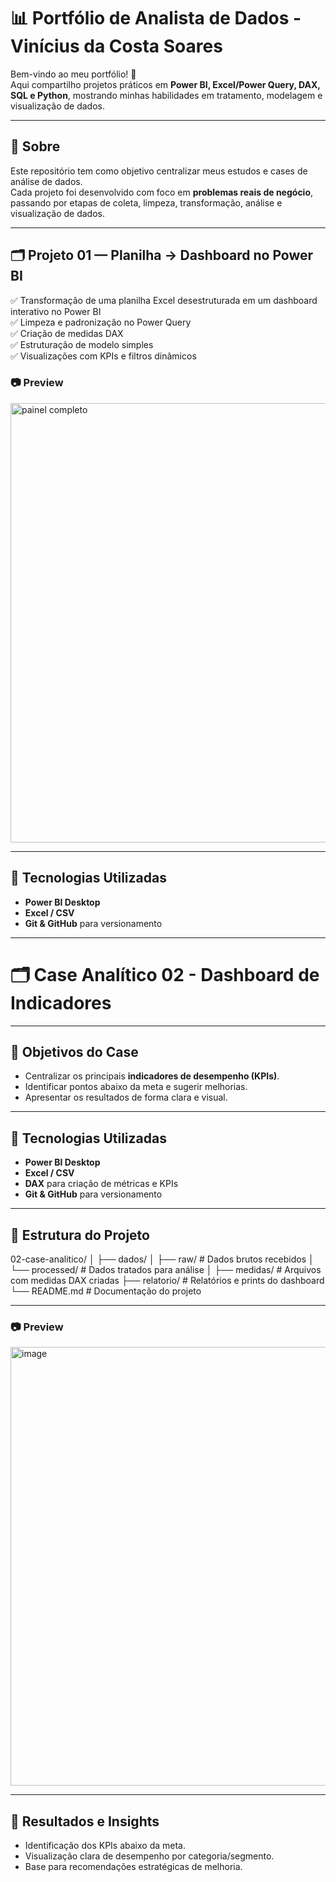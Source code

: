 # 📊 Portfólio de Analista de Dados - Vinícius da Costa Soares

Bem-vindo ao meu portfólio! 🚀  
Aqui compartilho projetos práticos em **Power BI, Excel/Power Query, DAX, SQL e Python**, mostrando minhas habilidades em tratamento, modelagem e visualização de dados.

---

## 📌 Sobre  
Este repositório tem como objetivo centralizar meus estudos e cases de análise de dados.  
Cada projeto foi desenvolvido com foco em **problemas reais de negócio**, passando por etapas de coleta, limpeza, transformação, análise e visualização de dados.

---

## 🗂 Projeto 01 — **Planilha → Dashboard no Power BI**

✅ Transformação de uma planilha Excel desestruturada em um dashboard interativo no Power BI  
✅ Limpeza e padronização no Power Query  
✅ Criação de medidas DAX  
✅ Estruturação de modelo simples  
✅ Visualizações com KPIs e filtros dinâmicos  

### 📷 Preview  
<img width="1277" height="703" alt="painel completo" src="https://github.com/user-attachments/assets/69f3c41f-7284-42c5-9a81-105413ef82a6" />

---

## 🚀 Tecnologias Utilizadas

- **Power BI Desktop**  
- **Excel / CSV**  
- **Git & GitHub** para versionamento  

---

# 🗂 Case Analítico 02 - Dashboard de Indicadores

---

## 🎯 Objetivos do Case
- Centralizar os principais **indicadores de desempenho (KPIs)**.  
- Identificar pontos abaixo da meta e sugerir melhorias.  
- Apresentar os resultados de forma clara e visual.  

---

## 🚀 Tecnologias Utilizadas
- **Power BI Desktop**  
- **Excel / CSV**  
- **DAX** para criação de métricas e KPIs  
- **Git & GitHub** para versionamento  

---

## 📂 Estrutura do Projeto
02-case-analitico/
│
├── dados/
│ ├── raw/ # Dados brutos recebidos
│ └── processed/ # Dados tratados para análise
│
├── medidas/ # Arquivos com medidas DAX criadas
├── relatorio/ # Relatórios e prints do dashboard
└── README.md # Documentação do projeto

---

### 📷 Preview  
<img width="1432" height="702" alt="image" src="https://github.com/user-attachments/assets/c76b3e06-0f85-40dd-b637-97ef03ad757c" />

---

## 🚀 Resultados e Insights
- Identificação dos KPIs abaixo da meta.
- Visualização clara de desempenho por categoria/segmento. 
- Base para recomendações estratégicas de melhoria.



